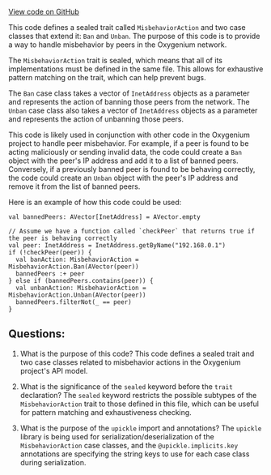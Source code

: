 [View code on GitHub](https://github.com/oxygenium/oxygenium/api/src/main/scala/org/oxygenium/api/model/MisbehaviorAction.scala)

This code defines a sealed trait called `MisbehaviorAction` and two case classes that extend it: `Ban` and `Unban`. The purpose of this code is to provide a way to handle misbehavior by peers in the Oxygenium network. 

The `MisbehaviorAction` trait is sealed, which means that all of its implementations must be defined in the same file. This allows for exhaustive pattern matching on the trait, which can help prevent bugs. 

The `Ban` case class takes a vector of `InetAddress` objects as a parameter and represents the action of banning those peers from the network. The `Unban` case class also takes a vector of `InetAddress` objects as a parameter and represents the action of unbanning those peers. 

This code is likely used in conjunction with other code in the Oxygenium project to handle peer misbehavior. For example, if a peer is found to be acting maliciously or sending invalid data, the code could create a `Ban` object with the peer's IP address and add it to a list of banned peers. Conversely, if a previously banned peer is found to be behaving correctly, the code could create an `Unban` object with the peer's IP address and remove it from the list of banned peers. 

Here is an example of how this code could be used:

```
val bannedPeers: AVector[InetAddress] = AVector.empty

// Assume we have a function called `checkPeer` that returns true if the peer is behaving correctly
val peer: InetAddress = InetAddress.getByName("192.168.0.1")
if (!checkPeer(peer)) {
  val banAction: MisbehaviorAction = MisbehaviorAction.Ban(AVector(peer))
  bannedPeers :+ peer
} else if (bannedPeers.contains(peer)) {
  val unbanAction: MisbehaviorAction = MisbehaviorAction.Unban(AVector(peer))
  bannedPeers.filterNot(_ == peer)
}
```
## Questions: 
 1. What is the purpose of this code?
   This code defines a sealed trait and two case classes related to misbehavior actions in the Oxygenium project's API model.

2. What is the significance of the `sealed` keyword before the `trait` declaration?
   The `sealed` keyword restricts the possible subtypes of the `MisbehaviorAction` trait to those defined in this file, which can be useful for pattern matching and exhaustiveness checking.

3. What is the purpose of the `upickle` import and annotations?
   The `upickle` library is being used for serialization/deserialization of the `MisbehaviorAction` case classes, and the `@upickle.implicits.key` annotations are specifying the string keys to use for each case class during serialization.